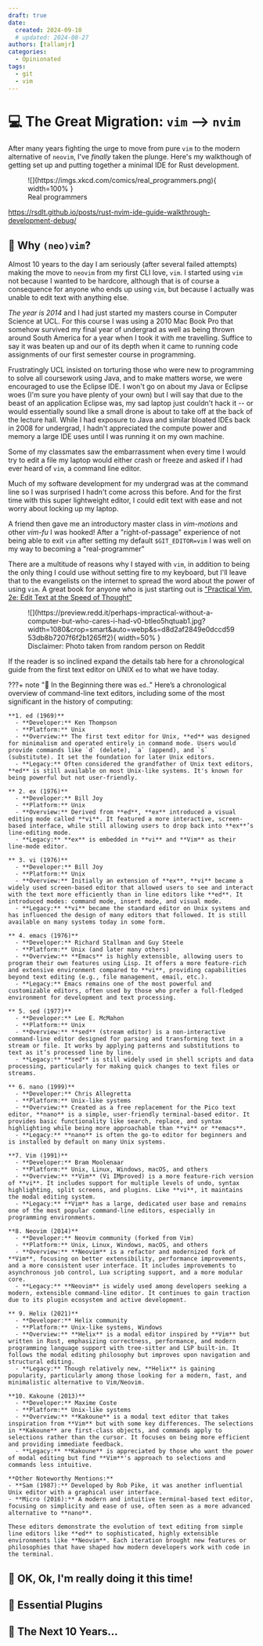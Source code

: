 ```yaml
---
draft: true
date:
  created: 2024-09-10
  # updated: 2024-08-27
authors: [tallamjr]
categories:
  - Opinionated
tags:
  - git
  - vim
---
```


# 💻 **The Great Migration: `vim` --> `nvim`**

After many years fighting the urge to move from pure `vim` to the modern
alternative of `neovim`, I've _finally_ taken the plunge. Here's my walkthough
of getting set up and putting together a minimal IDE for Rust development.

<figure markdown="span">
    ![](https://imgs.xkcd.com/comics/real_programmers.png){ width=100% }
  <figcaption>Real programmers</figcaption>
</figure>

<!-- more -->

https://rsdlt.github.io/posts/rust-nvim-ide-guide-walkthrough-development-debug/

## 🤔 **Why `(neo)vim`?**

Almost 10 years to the day I am seriously (after several failed attempts) making
the move to `neovim` from my first CLI love, `vim`. I started using `vim` not
because I wanted to be hardcore, although that is of course a consequence for
anyone who ends up using `vim`, but because I actually was unable to edit text
with anything else.

_The year is 2014_ and I had just started my masters course in Computer Science
at UCL. For this course I was using a 2010 Mac Book Pro that somehow survived my
final year of undergrad as well as being thrown around South America for a year
when I took it with me travelling. Suffice to say it was beaten up and our of
its depth when it came to running code assignments of our first semester course
in programming.

Frustratingly UCL insisted on torturing those who were new to
programming to solve all coursework using Java, and to make matters worse, we
were encouraged to use the Eclipse IDE. I won't go on about my Java or Eclipse
woes (I'm sure you have plenty of your own) but I will say that due to the beast
of an application Eclipse was, my sad laptop just couldn't hack it -- or would
essentially sound like a small drone is about to take off at the back of the
lecture hall. While I had exposure to Java and similar bloated IDEs back in 2008
for undergrad, I hadn't appreciated the compute power and memory a large IDE
uses until I was running it on my own machine.

Some of my classmates saw the embarrassment when every time I would try to edit a
file my laptop would either crash or freeze and asked if I had ever heard of
`vim`, a command line editor.

Much of my software development for my undergrad was at the command line so I
was surprised I hadn't come across this before.
And for the first time with this super lightweight editor, I could edit text with ease and not worry
about locking up my laptop.

A friend then gave me an introductory master class in _vim-motions_ and other
_vim-fu_ I was hooked! After a "right-of-passage" experience of not being able
to exit `vim` after setting my default `$GIT_EDITOR=vim` I was well on my way to
becoming a "real-programmer"

There are a multitude of reasons why I stayed with `vim`, in addition to being
the only thing I could use without setting fire to my keyboard, but I'll leave
that to the evangelists on the internet to spread the word about the power of using
`vim`. A great book for anyone who is just starting out is ["Practical Vim, 2e:
Edit Text at the Speed of Thought"](https://amzn.to/3ZD1ENE)

<figure markdown="span">
    ![](https://preview.redd.it/perhaps-impractical-without-a-computer-but-who-cares-i-had-v0-btleo5hqtuab1.jpg?width=1080&crop=smart&auto=webp&s=d8d2af2849e0dccd5953db8b7207f6f2b1265ff2){ width=50% }
  <figcaption>Disclaimer: Photo taken from random person on Reddit</figcaption>
</figure>

If the reader is so inclined expand the details tab here for a chronological
guide from the first text editor on UNIX `ed` to what we have today.

<!-- prettier-ignore-start -->
???+ note "📠 In the Beginning there was `ed`.."
    Here’s a chronological overview of command-line text editors, including some of the most significant in the history of computing:

    **1. ed (1969)**
      - **Developer:** Ken Thompson
      - **Platform:** Unix
      - **Overview:** The first text editor for Unix, **ed** was designed for minimalism and operated entirely in command mode. Users would provide commands like `d` (delete), `a` (append), and `s` (substitute). It set the foundation for later Unix editors.
      - **Legacy:** Often considered the grandfather of Unix text editors, **ed** is still available on most Unix-like systems. It's known for being powerful but not user-friendly.

    ** 2. ex (1976)**
      - **Developer:** Bill Joy
      - **Platform:** Unix
      - **Overview:** Derived from **ed**, **ex** introduced a visual editing mode called **vi**. It featured a more interactive, screen-based interface, while still allowing users to drop back into **ex**’s line-editing mode.
      - **Legacy:** **ex** is embedded in **vi** and **Vim** as their line-mode editor.

    ** 3. vi (1976)**
      - **Developer:** Bill Joy
      - **Platform:** Unix
      - **Overview:** Initially an extension of **ex**, **vi** became a widely used screen-based editor that allowed users to see and interact with the text more efficiently than in line editors like **ed**. It introduced modes: command mode, insert mode, and visual mode.
      - **Legacy:** **vi** became the standard editor on Unix systems and has influenced the design of many editors that followed. It is still available on many systems today in some form.

    ** 4. emacs (1976)**
      - **Developer:** Richard Stallman and Guy Steele
      - **Platform:** Unix (and later many others)
      - **Overview:** **Emacs** is highly extensible, allowing users to program their own features using Lisp. It offers a more feature-rich and extensive environment compared to **vi**, providing capabilities beyond text editing (e.g., file management, email, etc.).
      - **Legacy:** Emacs remains one of the most powerful and customizable editors, often used by those who prefer a full-fledged environment for development and text processing.

    ** 5. sed (1977)**
      - **Developer:** Lee E. McMahon
      - **Platform:** Unix
      - **Overview:** **sed** (stream editor) is a non-interactive command-line editor designed for parsing and transforming text in a stream or file. It works by applying patterns and substitutions to text as it’s processed line by line.
      - **Legacy:** **sed** is still widely used in shell scripts and data processing, particularly for making quick changes to text files or streams.

    ** 6. nano (1999)**
      - **Developer:** Chris Allegretta
      - **Platform:** Unix-like systems
      - **Overview:** Created as a free replacement for the Pico text editor, **nano** is a simple, user-friendly terminal-based editor. It provides basic functionality like search, replace, and syntax highlighting while being more approachable than **vi** or **emacs**.
      - **Legacy:** **nano** is often the go-to editor for beginners and is installed by default on many Unix systems.

    **7. Vim (1991)**
      - **Developer:** Bram Moolenaar
      - **Platform:** Unix, Linux, Windows, macOS, and others
      - **Overview:** **Vim** (Vi IMproved) is a more feature-rich version of **vi**. It includes support for multiple levels of undo, syntax highlighting, split screens, and plugins. Like **vi**, it maintains the modal editing system.
      - **Legacy:** **Vim** has a large, dedicated user base and remains one of the most popular command-line editors, especially in programming environments.

    **8. Neovim (2014)**
      - **Developer:** Neovim community (forked from Vim)
      - **Platform:** Unix, Linux, Windows, macOS, and others
      - **Overview:** **Neovim** is a refactor and modernized fork of **Vim**, focusing on better extensibility, performance improvements, and a more consistent user interface. It includes improvements to asynchronous job control, Lua scripting support, and a more modular core.
      - **Legacy:** **Neovim** is widely used among developers seeking a modern, extensible command-line editor. It continues to gain traction due to its plugin ecosystem and active development.

    ** 9. Helix (2021)**
      - **Developer:** Helix community
      - **Platform:** Unix-like systems, Windows
      - **Overview:** **Helix** is a modal editor inspired by **Vim** but written in Rust, emphasizing correctness, performance, and modern programming language support with tree-sitter and LSP built-in. It follows the modal editing philosophy but improves upon navigation and structural editing.
      - **Legacy:** Though relatively new, **Helix** is gaining popularity, particularly among those looking for a modern, fast, and minimalistic alternative to Vim/Neovim.

    **10. Kakoune (2013)**
      - **Developer:** Maxime Coste
      - **Platform:** Unix-like systems
      - **Overview:** **Kakoune** is a modal text editor that takes inspiration from **Vim** but with some key differences. The selections in **Kakoune** are first-class objects, and commands apply to selections rather than the cursor. It focuses on being more efficient and providing immediate feedback.
      - **Legacy:** **Kakoune** is appreciated by those who want the power of modal editing but find **Vim**'s approach to selections and commands less intuitive.

    **Other Noteworthy Mentions:**
    - **Sam (1987):** Developed by Rob Pike, it was another influential Unix editor with a graphical user interface.
    - **Micro (2016):** A modern and intuitive terminal-based text editor, focusing on simplicity and ease of use, often seen as a more advanced alternative to **nano**.

    These editors demonstrate the evolution of text editing from simple line editors like **ed** to sophisticated, highly extensible environments like **Neovim**. Each iteration brought new features or philosophies that have shaped how modern developers work with code in the terminal.

<!-- prettier-ignore-end -->

## 💪 **OK, Ok, I'm really doing it this time!**

<!-- https://www.youtube.com/watch?v=6pAG3BHurdM -->
<!-- https://www.josean.com/posts/how-to-setup-neovim-2024 -->
<!-- https://docs.astronvim.com/reference/default_plugins/ -->

<!-- NOTE: Vim motions -->

<!-- https://www.youtube.com/playlist?list=PLm323Lc7iSW_wuxqmKx_xxNtJC_hJbQ7R -->
<!-- https://www.youtube.com/watch?v=-ybCiHPWKNA&pp=ygUWcHJpbWUgdmltIG1vdGlvbnMgbm9vYg%3D%3D -->

## 🔌 **Essential Plugins**

## 🔮 **The Next 10 Years...**

<!-- NOTE: EOF -->
